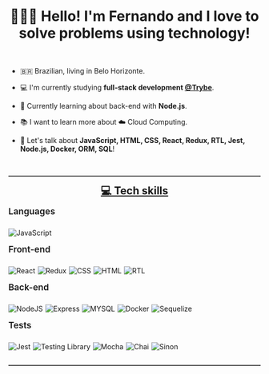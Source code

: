 <h1 align="center">
  👨🏽‍💻 Hello! I'm Fernando and I love to solve problems using technology!
</h1>

<br>

- 🇧🇷 Brazilian, living in Belo Horizonte.

- 💻 I'm currently studying **full-stack development [@Trybe](https://github.com/betrybe)**.

- 🌱 Currently learning about back-end with **Node.js**.

- 📚 I want to learn more about ☁️ Cloud Computing.

- 💬 Let's talk about **JavaScript, HTML, CSS, React, Redux, RTL, Jest, Node.js, Docker, ORM, SQL**!

<br>

<hr style="border-top: 1px solid gray; border-bottom: none">

<p style="text-align:center;font-size: 1.5em; font-weight: 700; margin-bottom: 10px; margin-top: 5px; text-decoration:underline">
   💻 Tech skills
</p>

<p style="text-align:left;font-size: 1.25em; font-weight: 600; margin-bottom: 10px; margin-top: 0px;">
  Languages
</p>

<div style="display:flex;">

  <div style="margin-right:5px">

  ![JavaScript](https://img.shields.io/badge/javascript-%23323330.svg?style=for-the-badge&logo=javascript&logoColor=%23F7DF1E)

  </div>

</div>

<p style="text-align:left;font-size: 1.25em; font-weight: 600; margin-bottom: 10px; margin-top: 0px;">
  Front-end
</p>

<div style="display:flex;">

  <div style="margin-right:5px">

  ![React](https://img.shields.io/badge/React-20232A?style=for-the-badge&logo=react&logoColor=61DAFB)

  </div>

  <div style="margin-right:5px">

  ![Redux](https://img.shields.io/badge/Redux-593D88?style=for-the-badge&logo=redux&logoColor=white)

  </div>

  <div style="margin-right:5px">

  ![CSS](https://img.shields.io/badge/CSS3-1572B6?style=for-the-badge&logo=css3&logoColor=white)
  
  </div>

  <div style="margin-right:5px">

  ![HTML](https://img.shields.io/badge/HTML5-E34F26?style=for-the-badge&logo=html5&logoColor=white)

  </div>

  <div style="margin-right:5px">

  ![RTL](https://img.shields.io/badge/React%20testing%20library-323330?style=for-the-badge&logo=testing-library&logoColor=red)

  </div>

</div>

<p style="text-align:left;font-size: 1.25em; font-weight: 600; margin-bottom: 10px; margin-top: 0px;">
  Back-end
</p>

<div style="display:flex;">

  <div style="margin-right:5px">

  ![NodeJS](https://img.shields.io/badge/Node.js-43853D?style=for-the-badge&logo=node.js&logoColor=white)

  </div>

  <div style="margin-right:5px">

  ![Express](https://img.shields.io/badge/Express.js-404D59?style=for-the-badge)

  </div>

  <div style="margin-right:5px">

  ![MYSQL](https://img.shields.io/badge/MySQL-00000F?style=for-the-badge&logo=mysql&logoColor=white)
  
  </div>

  <div style="margin-right:5px">

  ![Docker](https://img.shields.io/badge/docker-%230db7ed.svg?style=for-the-badge&logo=docker&logoColor=white)

  </div>

  <div style="margin-right:5px">

  ![Sequelize](https://img.shields.io/badge/sequelize-323330?style=for-the-badge&logo=sequelize&logoColor=blue)

  </div>

</div>


<p style="text-align:left;font-size: 1.25em; font-weight: 600; margin-bottom: 10px; margin-top: 0px;">
  Tests
</p>

<div style="display:flex;">

  <div style="margin-right:5px">

  ![Jest](https://img.shields.io/badge/Jest-3AC213?style=for-the-badge&logo=Jest&logoColor=white)

  </div>

  <div style="margin-right:5px">

  ![Testing Library](https://img.shields.io/badge/testing%20library-323330?style=for-the-badge&logo=testing-library&logoColor=red)

  </div>

  <div style="margin-right:5px">

  ![Mocha](https://img.shields.io/badge/mocha.js-593D88?style=for-the-badge&logo=mocha&logoColor=Brown)
  
  </div>

  <div style="margin-right:5px">

  ![Chai](https://img.shields.io/badge/chai.js-F9F1E1?style=for-the-badge&logo=chai&logoColor=red)

  </div>

  <div style="margin-right:5px">

  ![Sinon](https://img.shields.io/badge/sinon.js-a0d3a4?style=for-the-badge&logo=sinon)

  </div>

</div>

<hr style="border-top: 1px solid gray; border-bottom: none">

<!--
**flsr-dev/flsr-dev** is a ✨ _special_ ✨ repository because its `README.md` (this file) appears on your GitHub profile.

Here are some ideas to get you started:

- 🔭 I’m currently working on ...
- 🌱 I’m currently learning ...
- 👯 I’m looking to collaborate on ...
- 🤔 I’m looking for help with ...
- 💬 Ask me about ...
- 📫 How to reach me: ...
- 😄 Pronouns: ...
- ⚡ Fun fact: ...
-->
